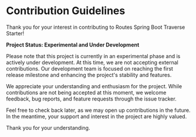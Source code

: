 # Contribution Guidelines

Thank you for your interest in contributing to Routes Spring Boot Traverse Starter!

**Project Status: Experimental and Under Development**

Please note that this project is currently in an experimental phase and is actively under development.
At this time, we are not accepting external contributions. Our development team is focused on reaching
the first release milestone and enhancing the project's stability and features.

We appreciate your understanding and enthusiasm for the project. While contributions are not being accepted
at this moment, we welcome feedback, bug reports, and feature requests through the issue tracker.

Feel free to check back later, as we may open up contributions in the future. In the meantime, your support
and interest in the project are highly valued.

Thank you for your understanding.

